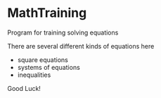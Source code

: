 # MathTraining
Program for training solving equations

There are several different kinds of equations here

- square equations
- systems of equations
- inequalities

Good Luck!
